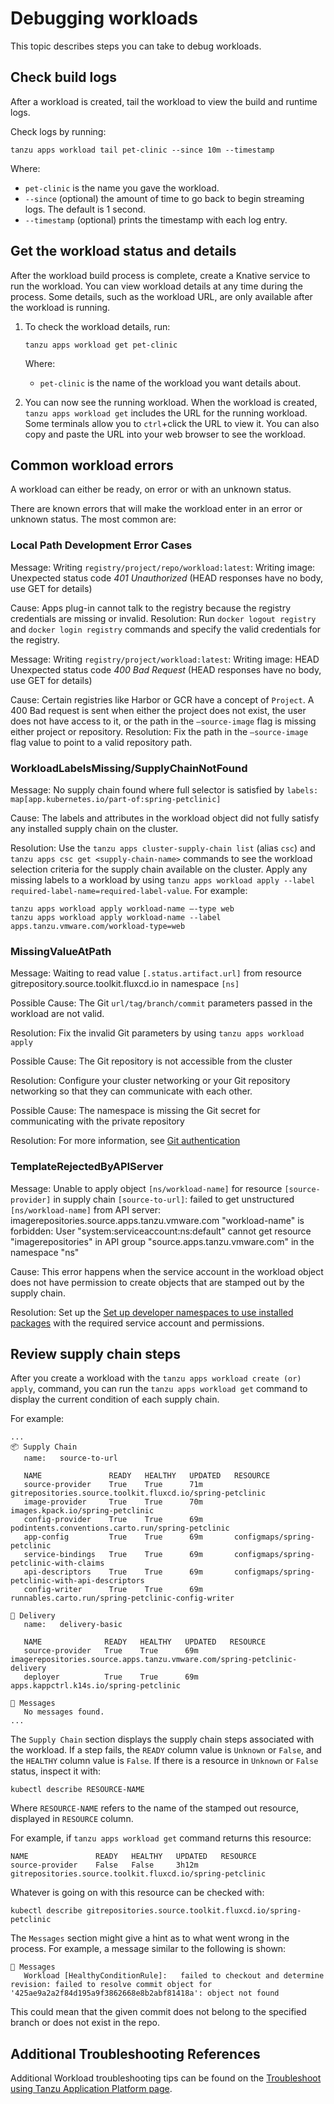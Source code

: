 # Debugging workloads

This topic describes steps you can take to debug workloads.

## <a id="check-build-logs"></a> Check build logs

After a workload is created, tail the workload to view the build and runtime logs.

Check logs by running:

```console
tanzu apps workload tail pet-clinic --since 10m --timestamp
 ```

Where:

- `pet-clinic` is the name you gave the workload.
- `--since` (optional) the amount of time to go back to begin streaming logs. The default is 1 second.
- `--timestamp` (optional) prints the timestamp with each log entry.

## <a id="workload-status"></a> Get the workload status and details

After the workload build process is complete, create a Knative service to run the workload.
You can view workload details at any time during the process. Some details, such as the workload
URL, are only available after the workload is running.

1. To check the workload details, run:

    ```console
    tanzu apps workload get pet-clinic
    ```

    Where:

    - `pet-clinic` is the name of the workload you want details about.

2. You can now see the running workload. When the workload is created, `tanzu apps workload get`
   includes the URL for the running workload. Some terminals allow you to `ctrl`+click the URL to
   view it. You can also copy and paste the URL into your web browser to see the workload.

## <a id="common-workload-errors"></a> Common workload errors

A workload can either be ready, on error or with an unknown status.

There are known errors that will make the workload enter in an error or unknown status. The most common are:

### Local Path Development Error Cases

Message: Writing `registry/project/repo/workload:latest`: Writing image: Unexpected status code
*401 Unauthorized* (HEAD responses have no body, use GET for details)

Cause: Apps plug-in cannot talk to the registry because the registry credentials are missing or invalid.
Resolution: Run  `docker logout registry` and `docker login registry` commands and specify the valid
credentials for the registry.

Message: Writing `registry/project/workload:latest`: Writing image: HEAD Unexpected status code
*400 Bad Request* (HEAD responses have no body, use GET for details)

Cause: Certain registries like Harbor or GCR have a concept of `Project`. A 400 Bad request is sent
when either the project does not exist, the user does not have access to it, or the path in the
`—source-image` flag is missing either project or repository.
Resolution: Fix the path in the `—source-image` flag value to point to a valid repository path.

### WorkloadLabelsMissing/SupplyChainNotFound

Message: No supply chain found where full selector is satisfied by `labels: map[app.kubernetes.io/part-of:spring-petclinic]`

Cause: The labels and attributes in the workload object did not fully satisfy any installed supply
chain on the cluster.

Resolution: Use the `tanzu apps cluster-supply-chain list` (alias `csc`) and
`tanzu apps csc get <supply-chain-name>` commands to see the workload selection criteria for the
supply chain available on the cluster. Apply any missing labels to a workload by using
`tanzu apps workload apply --label required-label-name=required-label-value`. For example:

```console
tanzu apps workload apply workload-name —-type web
tanzu apps workload apply workload-name --label apps.tanzu.vmware.com/workload-type=web
```

### MissingValueAtPath

Message: Waiting to read value `[.status.artifact.url]` from resource
gitrepository.source.toolkit.fluxcd.io  in namespace `[ns]`

Possible Cause: The Git `url/tag/branch/commit` parameters passed in the workload are not valid.

Resolution: Fix the invalid Git parameters by using `tanzu apps workload apply`

Possible Cause: The Git repository is not accessible from the cluster

Resolution: Configure your cluster networking or your Git repository networking so that they can
communicate with each other.

Possible Cause: The namespace is missing the Git secret for communicating with the private repository

Resolution: For more information, see [Git authentication](../../scc/git-auth.hbs.md)

### TemplateRejectedByAPIServer

Message: Unable to apply object `[ns/workload-name]` for resource `[source-provider]` in supply
chain `[source-to-url]`: failed to get unstructured `[ns/workload-name]` from API server:
imagerepositories.source.apps.tanzu.vmware.com "workload-name" is forbidden:
User "system:serviceaccount:ns:default" cannot get resource "imagerepositories" in API group
"source.apps.tanzu.vmware.com" in the namespace "ns"

Cause: This error happens when the service account in the workload object does not have permission
to create objects that are stamped out by the supply chain.

Resolution: Set up the
[Set up developer namespaces to use installed packages](../../scst-store/developer-namespace-setup.hbs.md)
with the required service account and permissions.

## <a id="steps-failure"></a> Review supply chain steps

After you create a workload with the `tanzu apps workload create (or) apply`, command, you can run
the `tanzu apps workload get` command to display the current condition of each supply chain.

For example:

```console
...
📦 Supply Chain
   name:   source-to-url

   NAME               READY   HEALTHY   UPDATED   RESOURCE
   source-provider    True    True      71m       gitrepositories.source.toolkit.fluxcd.io/spring-petclinic
   image-provider     True    True      70m       images.kpack.io/spring-petclinic
   config-provider    True    True      69m       podintents.conventions.carto.run/spring-petclinic
   app-config         True    True      69m       configmaps/spring-petclinic
   service-bindings   True    True      69m       configmaps/spring-petclinic-with-claims
   api-descriptors    True    True      69m       configmaps/spring-petclinic-with-api-descriptors
   config-writer      True    True      69m       runnables.carto.run/spring-petclinic-config-writer

🚚 Delivery
   name:   delivery-basic

   NAME              READY   HEALTHY   UPDATED   RESOURCE
   source-provider   True    True      69m       imagerepositories.source.apps.tanzu.vmware.com/spring-petclinic-delivery
   deployer          True    True      69m       apps.kappctrl.k14s.io/spring-petclinic

💬 Messages
   No messages found.
...
```

The `Supply Chain` section displays the supply chain steps associated with the workload.
If a step fails, the `READY` column value is `Unknown` or `False`, and
the `HEALTHY` column value is `False`. If there is a resource in `Unknown` or `False` status,
inspect it with:

```console
kubectl describe RESOURCE-NAME
```

Where `RESOURCE-NAME` refers to the name of the stamped out resource, displayed in `RESOURCE` column.

For example, if `tanzu apps workload get` command returns this resource:

```console
NAME               READY   HEALTHY   UPDATED   RESOURCE
source-provider    False   False     3h12m     gitrepositories.source.toolkit.fluxcd.io/spring-petclinic
```

Whatever is going on with this resource can be checked with:

```console
kubectl describe gitrepositories.source.toolkit.fluxcd.io/spring-petclinic
```

The `Messages` section might give a hint as to what went wrong in the process.
For example, a message similar to the following is shown:

```console
💬 Messages
   Workload [HealthyConditionRule]:   failed to checkout and determine revision: failed to resolve commit object for '425ae9a2a2f84d195a9f3862668e8b2abf81418a': object not found
```

This could mean that the given commit does not belong to the specified branch or does not exist in the repo.

## <a id="additional-tsg"></a>Additional Troubleshooting References

Additional Workload troubleshooting tips can be found on the [Troubleshoot using Tanzu Application Platform page](../../troubleshooting-tap/troubleshoot-using-tap.hbs.md).